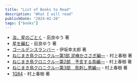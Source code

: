 ```yaml
---
title: "List of Books to Read"
description: "What I will read"
publishDate: "2024-02-28"
tags: ["books"]
---
```


- [汝、星のごとく](https://bookclub.kodansha.co.jp/product?item=0000366625) - 凪良ゆう 著
- [星を編む](https://bookclub.kodansha.co.jp/product?item=0000379789) - 凪良ゆう 著
- [ゴールデンスランバー](https://www.shinchosha.co.jp/book/459603/) - 伊坂幸太郎 著
- [ねじまき鳥クロニクル―第1部 泥棒かささぎ編―](https://www.shinchosha.co.jp/book/100141/) - 村上春樹 著
- [ねじまき鳥クロニクル―第2部　予言する鳥編―](https://www.shinchosha.co.jp/book/100142/) - 村上春樹 著
- [ねじまき鳥クロニクル―第3部　鳥刺し男編―](https://www.shinchosha.co.jp/book/100143/) - 村上春樹 著
- [1Q84](https://www.shinchosha.co.jp/ebook/E047891/) - 村上春樹 著